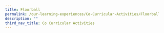 ```yaml
---
title: Floorball
permalink: /our-learning-experiences/Co-Curricular-Activities/Floorball/
description: ""
third_nav_title: Co Curricular Activities
---
```

